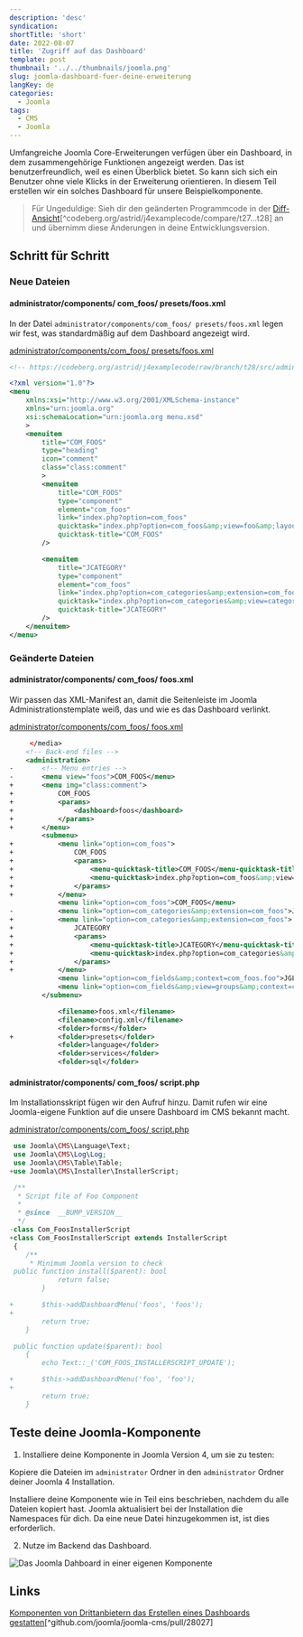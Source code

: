 ```yaml
---
description: 'desc'
syndication:
shortTitle: 'short'
date: 2022-08-07
title: 'Zugriff auf das Dashboard'
template: post
thumbnail: '../../thumbnails/joomla.png'
slug: joomla-dashboard-fuer-deine-erweiterung
langKey: de
categories:
  - Joomla
tags:
  - CMS
  - Joomla
---
```


Umfangreiche Joomla Core-Erweiterungen verfügen über ein Dashboard, in dem zusammengehörige Funktionen angezeigt werden. Das ist benutzerfreundlich, weil es einen Überblick bietet. So kann sich sich ein Benutzer ohne viele Klicks in der Erweiterung orientieren. In diesem Teil erstellen wir ein solches Dashboard für unsere Beispielkomponente.<!-- \index{Dashboard} -->

> Für Ungeduldige: Sieh dir den geänderten Programmcode in der [Diff-Ansicht](https://codeberg.org/astrid/j4examplecode/compare/t27...t28)[^codeberg.org/astrid/j4examplecode/compare/t27...t28] an und übernimm diese Änderungen in deine Entwicklungsversion.

## Schritt für Schritt

### Neue Dateien

<!-- prettier-ignore -->
#### administrator/components/ com\_foos/ presets/foos.xml

In der Datei `administrator/components/com_foos/ presets/foos.xml` legen wir fest, was standardmäßig auf dem Dashboard angezeigt wird.

[administrator/components/com_foos/ presets/foos.xml](https://codeberg.org/astrid/j4examplecode/src/branch/t28/src/administrator/components/com_foos/presets/foos.xml)

```xml {numberLines: -2}
<!-- https://codeberg.org/astrid/j4examplecode/raw/branch/t28/src/administrator/components/com_foos/presets/foos.xml -->

<?xml version="1.0"?>
<menu
	xmlns:xsi="http://www.w3.org/2001/XMLSchema-instance"
	xmlns="urn:joomla.org"
	xsi:schemaLocation="urn:joomla.org menu.xsd"
	>
	<menuitem
		title="COM_FOOS"
		type="heading"
		icon="comment"
		class="class:comment"
		>
		<menuitem
			title="COM_FOOS"
			type="component"
			element="com_foos"
			link="index.php?option=com_foos"
			quicktask="index.php?option=com_foos&amp;view=foo&amp;layout=edit"
			quicktask-title="COM_FOOS"
		/>

		<menuitem
			title="JCATEGORY"
			type="component"
			element="com_foos"
			link="index.php?option=com_categories&amp;extension=com_foos"
			quicktask="index.php?option=com_categories&amp;view=category&amp;layout=edit&amp;extension=com_foos"
			quicktask-title="JCATEGORY"
		/>
	</menuitem>
</menu>

```

### Geänderte Dateien

<!-- prettier-ignore -->
#### administrator/components/ com\_foos/ foos.xml

Wir passen das XML-Manifest an, damit die Seitenleiste im Joomla Administrationstemplate weiß, das und wie es das Dashboard verlinkt.

[administrator/components/com_foos/ foos.xml](https://codeberg.org/astrid/j4examplecode/src/branch/t28/src/administrator/components/com_foos/foos.xml)

```xml {diff}
     </media>
 	<!-- Back-end files -->
 	<administration>
-		<!-- Menu entries -->
-		<menu view="foos">COM_FOOS</menu>
+		<menu img="class:comment">
+			COM_FOOS
+			<params>
+				<dashboard>foos</dashboard>
+			</params>
+		</menu>
 		<submenu>
+			<menu link="option=com_foos">
+				COM_FOOS
+				<params>
+					<menu-quicktask-title>COM_FOOS</menu-quicktask-title>
+					<menu-quicktask>index.php?option=com_foos&amp;view=foo&amp;layout=edit</menu-quicktask>
+				</params>
+			</menu>
 			<menu link="option=com_foos">COM_FOOS</menu>
-			<menu link="option=com_categories&amp;extension=com_foos">JCATEGORY</menu>
+			<menu link="option=com_categories&amp;extension=com_foos">
+				JCATEGORY
+				<params>
+					<menu-quicktask-title>JCATEGORY</menu-quicktask-title>
+					<menu-quicktask>index.php?option=com_categories&amp;view=category&amp;layout=edit&amp;extension=com_foos</menu-quicktask>
+				</params>
+			</menu>
 			<menu link="option=com_fields&amp;context=com_foos.foo">JGLOBAL_FIELDS</menu>
 			<menu link="option=com_fields&amp;view=groups&amp;context=com_foos.foo">JGLOBAL_FIELD_GROUPS</menu>
 		</submenu>

 			<filename>foos.xml</filename>
 			<filename>config.xml</filename>
 			<folder>forms</folder>
+			<folder>presets</folder>
 			<folder>language</folder>
 			<folder>services</folder>
 			<folder>sql</folder>
```

<!-- prettier-ignore -->
#### administrator/components/ com\_foos/ script.php

Im Installationsskript fügen wir den Aufruf hinzu. Damit rufen wir eine Joomla-eigene Funktion auf die unsere Dashboard im CMS bekannt macht.

[administrator/components/com_foos/ script.php](https://codeberg.org/astrid/j4examplecode/src/branch/t28/src/administrator/components/com_foos/script.php)

```php {diff}
 use Joomla\CMS\Language\Text;
 use Joomla\CMS\Log\Log;
 use Joomla\CMS\Table\Table;
+use Joomla\CMS\Installer\InstallerScript;

 /**
  * Script file of Foo Component
  *
  * @since  __BUMP_VERSION__
  */
-class Com_FoosInstallerScript
+class Com_FoosInstallerScript extends InstallerScript
 {
 	/**
 	 * Minimum Joomla version to check
 public function install($parent): bool
 			return false;
 		}

+		$this->addDashboardMenu('foos', 'foos');
+
 		return true;
 	}

 public function update($parent): bool
 	{
 		echo Text::_('COM_FOOS_INSTALLERSCRIPT_UPDATE');

+		$this->addDashboardMenu('foo', 'foo');
+
 		return true;
 	}

```

## Teste deine Joomla-Komponente

1. Installiere deine Komponente in Joomla Version 4, um sie zu testen:

Kopiere die Dateien im `administrator` Ordner in den `administrator` Ordner deiner Joomla 4 Installation.

Installiere deine Komponente wie in Teil eins beschrieben, nachdem du alle Dateien kopiert hast. Joomla aktualisiert bei der Installation die Namespaces für dich. Da eine neue Datei hinzugekommen ist, ist dies erforderlich.

2. Nutze im Backend das Dashboard.

![Das Joomla Dahboard in einer eigenen Komponente](/images/j4x33x1.png)

## Links

[Komponenten von Drittanbietern das Erstellen eines Dashboards gestatten](https://github.com/joomla/joomla-cms/pull/28027)[^github.com/joomla/joomla-cms/pull/28027]
<img src="https://vg08.met.vgwort.de/na/e904d48cfed64f41adf05e9fa436fcce" width="1" height="1" alt="">
